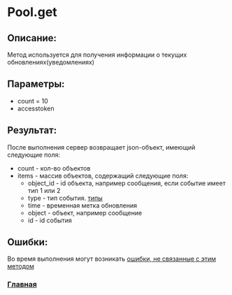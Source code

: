 # Pool.get

## Описание:
Метод используется для получения информации о текущих обновлениях(уведомлениях)

## Параметры:
* count = 10
* accesstoken

## Результат:
После выполнения сервер возвращает json-объект, имеющий следующие поля:
* count - кол-во объектов
* items - массив объектов, содержащий следующие поля:
    * object_id - id объекта, например сообщения, если событие имеет тип 1 или 2
    * type - тип события. [типы](types.md)
    * time - временная метка обновления
    * object - объект, например сообщение
    * id - id события

## Ошибки:
Во время выполнения могут возникать [ошибки, не связанные с этим методом](../errors.md "Список ошибок")

### [Главная](../docs.md "Главная страница документации")